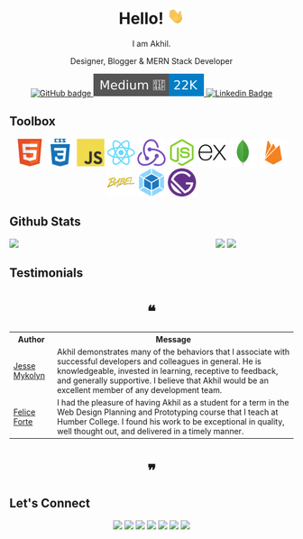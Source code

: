 <h1 align="center">Hello! <img src="assets/wave.gif" width="30px"></h1>

<p align="center">I am Akhil.</p>
<p align="center">Designer, Blogger & MERN Stack Developer</p>

<div align="center">
  <a href="https://github.com/akhil-goyal?tab=followers">
    <img src="https://img.shields.io/github/stars/akhil-goyal?label=Stars&logo=GitHub&style=flat-square" alt="GitHub badge" />
  </a>
  <a href="https://medium.com/@akhilgoyal_">
    <img src="assets/medium.svg" alt="Medium Badge"/>
  </a>
  <a href="https://www.linkedin.com/in/akhil-goyal-780a5b136">
    <img src="https://img.shields.io/badge/LinkedIn-3.5K-blue?label=LinkedIn&logo=LinkedIn&style=flat-square" alt="Linkedin Badge" />
  </a>
</div>

## Toolbox

<div align="center">
<img src="assets/html.svg" height=50 width=50 alt="HTML"/>
<img src="assets/css.svg" height=50 width=50 alt="CSS"/>
<img src="assets/javascript.svg" height=50 width=50 alt="JavaScript"/>
<img src="assets/react.svg" height=50 width=50 alt="React.JS"/>
<img src="assets/redux.svg" height=50 width=50 alt="Redux"/>
<img src="assets/node.svg" height=50 width=50 alt="Node.JS"/>
<img src="assets/express.svg" height=50 width=50 alt="Express.JS"/>
<img src="assets/mongodb.svg" height=50 width=50 alt="Mongo DB"/>
<img src="assets/firebase.svg" height=50 width=50 alt="Firebase"/>
<img src="assets/babel.svg" height=50 width=50 alt="Babel"/>
<img src="assets/webpack.svg" height=50 width=50 alt="Webpack"/>
<img src="assets/gatsby.svg" height=50 width=50 alt="Gatsby"/>
</div>

## Github Stats

<p>

  <div align="center" style="display: grid; grid-template-columns: repeat(2, 1fr); gap: 25px;">
  <img width="40%" src="https://github-readme-stats.vercel.app/api/top-langs/?username=akhil-goyal&theme=tokyonight" />
  <div>
  <img width="50%" src="https://github-readme-stats.vercel.app/api?username=akhil-goyal&show_icons=true&theme=tokyonight" />
  <img width="50%" src="https://github-readme-streak-stats.herokuapp.com/?user=akhil-goyal&theme=tokyonight" />
  </div>
  </div>

</p>

## Testimonials
<h1 align="center">❝</h1>

<table>
  <tr>
    <th>Author</th>
    <th>Message</th>
  </tr>
  <tr>
    <td><a target="_blank" href="https://www.linkedin.com/in/jesse-mykolyn-6a733693/">Jesse Mykolyn</a></td>
    <td>Akhil demonstrates many of the behaviors that I associate with successful developers and colleagues in general. He is knowledgeable, invested in learning, receptive to feedback, and generally supportive. I believe that Akhil would be an excellent member of any development team.</td>
  </tr>
  <tr>
    <td><a target="_blank" href="https://www.linkedin.com/in/felice-forte-033289203/">Felice Forte</a></td>
    <td>I had the pleasure of having Akhil as a student for a term in the Web Design Planning and Prototyping course that I teach at Humber College. I found his work to be exceptional in quality, well thought out, and delivered in a timely manner.</td>
  </tr>
</table>

<h1 align="center">❞</h1>

## Let's Connect

<div align="center">

[![](https://img.shields.io/badge/-Facebook-informational?style=for-the-badge&logo=facebook&logoColor=white&color=3b5998)](https://www.facebook.com/akhil.goyal.73997)
[![](https://img.shields.io/badge/-Twitter-informational?style=for-the-badge&logo=twitter&logoColor=white&color=00aced)](https://twitter.com/akhilgoyal_)
[![](https://img.shields.io/badge/-Instagram-informational?style=for-the-badge&logo=instagram&logoColor=white&color=C13584)](https://www.instagram.com/akhilgoyal_/)
[![](https://img.shields.io/badge/-Linkedin-informational?style=for-the-badge&logo=linkedin&logoColor=white&color=2867B2)](https://www.linkedin.com/in/akhil-goyal-780a5b136/)
[![](https://img.shields.io/badge/-Medium-informational?style=for-the-badge&logo=medium&logoColor=white&color=198917)](https://medium.com/@akhilgoyal_)
[![](https://img.shields.io/badge/-BLOG-informational?style=for-the-badge&logo=hashnode&logoColor=white&color=2962FF)](https://topcoded.com/)
[![](https://img.shields.io/badge/-Portfolio-informational?style=for-the-badge&logoColor=white&color=000000)](https://www.akhilgoyal.com/)

</div>